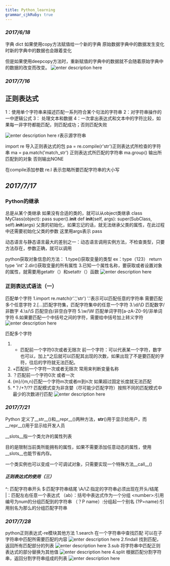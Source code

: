 ```yaml
---
title: Python_learning  
grammar_cjkRuby: true
---
```

### *2017/6/18*
字典 dict 如果使用copy方法赋值给一个新的字典
原始数据字典中的数据发生变化时新的字典中的数据也会跟着变化

但是如果使用deepcopy方法时，重新赋值的字典中的数据就不会随着原始字典中的数据的改变而改变。
![enter description here][1]


  
  ### *2017/7/16*
  ## 正则表达式
  1：使用单个字符串来描述匹配一系列符合某个句法的字符串
  2：对字符串操作的一中逻辑公式
  3： 处理文本和数据
  4：一次拿出表达式和文本中的字符比较，如果每一非字符都能匹配，则匹配成功；否则匹配失败
  
  ![enter description here][2]
  r表示源字符串
  
  import re 导入正则表达式的包
  pa = re.compile(r'str')正则表达式所检查的字符串
  ma = pa.match('match_str') 正则表达式所匹配的字符串
  ma.group() 输出所匹配到的对象 否则输出NONE
  
  在compile添加参数 re.I 表示忽略所要匹配字符串的大小写
  
  ## *2017/7/17*
  
  ### Python的继承
  总是从某个类继承 如果没有合适的类的，就可以从object类继承
  class MyClass(object):
  	pass
  super().__init__
  def __init__(self, args):
  	super(SubClass, self).__init__(args) 父类的初始化，如果忘记的话，就无法继承父类的属性，在此过程中还需要初始化父类的参数 这里用args表示
	pass
	
 
  动态语言与静态语言最大的差别之一：动态语言调用实例方法，不检查类型，只要方法存在，参数正确，就可以调用
  
  python获取对象信息的方法：
  1.type()获取变量的类型
  ex：type（123） return type 'int'
  2.dir()获取变量的所有属性
  3.已知一个属性名称，要获取或者设置对象的属性，就需要用getattr（）和setattr（）函数
  ![enter description here][3]

### 正则表达式语法（一）
匹配单个字符
1.import re.match(r'.','str') '.'表示可以匹配任意的字符串
需要匹配多个任意字符
2.[...]匹配字符集，匹配字符集中的任意一个字符
3.\d/\D 匹配数字/非数字
4.\s/\S 匹配空白/非空白字符
5.\w/\W 匹配单词字符[a-zA-Z0-9]/非单词字符
6.如果要匹配一个中括号之间的字符，需要给中括号加上转义字符
![enter description here][4]

匹配多个字符
1. * 匹配前一个字符0次或者无限次 前一个字符：可以代表某一个字符，数字也可以，加上*之后就可以匹配其出现的次数，如果出现了不是要匹配的字符，往后的字符就无法匹配。
2. +匹配前一个字符一次或者无限次 常用来判断变量名称
3. ？匹配前一个字符0次 或者一次
4. {m}/{m,n}匹配一个字符m次或者m到n次 如果超过固定长度就无法匹配
5. *？/+?/?? 匹配模式变为非贪婪（尽可能少匹配字符）按照不同的匹配模式中最少的次数进行匹配
 ![enter description here][5]


### *2017/7/21*
Python 定义了__str__()和__repr__()两种方法，__str__()用于显示给用户，而__repr__()用于显示给开发人员 

__slots__指一个类允许的属性列表

目的是限制当前类所能拥有的属性，如果不需要添加任意动态的属性，使用__slots__也能节省内存。

一个类实例也可以变成一个可调试对象，只需要实现一个特殊方法__call__()

#### *正则表达式的使用（三）*
^: 匹配字符串开头
$:匹配字符串结尾
\A/\Z:指定的字符串必须出现在开头/结尾
|：匹配左右任意一个表达式
（ab）：括号中表达式作为一个分组
\<number>:引用编号为num的分组匹配到的字符串
（？P name）:分组起一个别名
(?P=name):引用别名为那么的分组匹配字符串

### *2017/7/28*
 python正则表达式-re模块其他方法
 1.search 在一个字符串中查找匹配
可以在子字符串中匹配所需要匹配的内容
![enter description here][6]
2.findall 找到匹配，返回所有匹配部分的列表
![enter description here][7]
3.sub 将字符串中匹配正则表达式的部分替换为其他值
![enter description here][8]
4.split 根据匹配分割字符串，返回分割字符串组成的列表
![enter description here][9]


  [1]: ./images/1497757118434.jpg "1497757118434.jpg"
  [2]: ./images/1500174337526.jpg "1500174337526.jpg"
  [3]: ./images/1500281317537.jpg "1500281317537.jpg"
  [4]: ./images/1500283074368.jpg "1500283074368.jpg"
  [5]: ./images/1500284562966.jpg "150028562966.jpg"
  [6]: ./images/1501232556729.jpg "1501232556729.jpg"
  [7]: ./images/1501232860217.jpg "1501232860217.jpg"
  [8]: ./images/1501233385192.jpg "1501233385192.jpg"
  [9]: ./images/1501233561125.jpg "1501233561125.jpg"